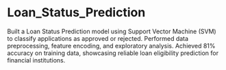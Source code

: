 # Loan_Status_Prediction
Built a Loan Status Prediction model using Support Vector Machine (SVM) to classify applications as approved or rejected. Performed data preprocessing, feature encoding, and exploratory analysis. Achieved 81% accuracy on training data, showcasing reliable loan eligibility prediction for financial institutions.
